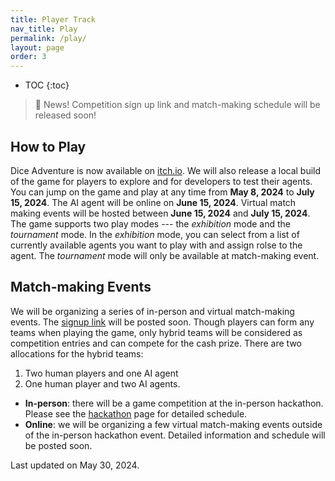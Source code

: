 ```yaml
---
title: Player Track
nav_title: Play
permalink: /play/
layout: page
order: 3
---
```


* TOC
{:toc}

> 📢 News!
> Competition sign up link and match-making schedule will be released soon!

## How to Play
Dice Adventure is now available on [itch.io](https://cmu-tact.itch.io/dice-adventure). We will also release a local build of the game for players to explore and for developers to test their agents. You can jump on the game and play at any time from **May 8, 2024** to **July 15, 2024**. The AI agent will be online on **June 15, 2024**. Virtual match making events will be hosted between **June 15, 2024** and **July 15, 2024**. The game supports two play modes --- the *exhibition* mode and the *tournament* mode. In the *exhibition* mode, you can select from a list of currently available agents you want to play with and assign rolse to the agent. The *tournament* mode will only be available at match-making event.

<!-- exhibition mode -->
<!-- tournament mode -->

## Match-making Events

<!-- signup link for competitions -->
We will be organizing a series of in-person and virtual match-making events. The [signup link]() will be posted soon. Though players can form any teams when playing the game, only hybrid teams will be considered as competition entries and can compete for the cash prize. There are two allocations for the hybrid teams: 
1. Two human players and one AI agent
2. One human player and two AI agents.

- **In-person**: there will be a game competition at the in-person hackathon. Please see the [hackathon](/hackathon/) page for detailed schedule. 
- **Online**: we will be organizing a few virtual match-making events outside of the in-person hackathon event. Detailed information and schedule will be posted soon.

Last updated on May 30, 2024.